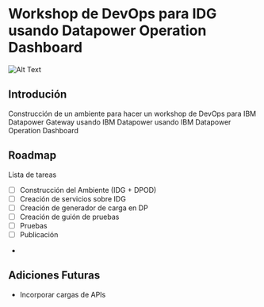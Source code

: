 # Workshop de DevOps para IDG usando Datapower Operation Dashboard
![Alt Text](https://img.shields.io/badge/Phase-Planning-green.svg?style=plastic)
## Introdución
Construcción de un ambiente para hacer un workshop de DevOps para IBM Datapower Gateway usando IBM Datapower usando IBM Datapower Operation Dashboard

## Roadmap
Lista de tareas
- [ ] Construcción del Ambiente (IDG + DPOD)
- [ ] Creación de servicios sobre IDG
- [ ] Creación de generador de carga en DP
- [ ] Creación de guión de pruebas
- [ ] Pruebas
- [ ] Publicación
- 
## Adiciones Futuras
- Incorporar cargas de APIs
